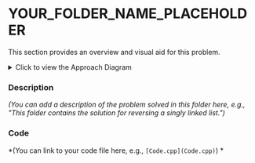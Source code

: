 # YOUR_FOLDER_NAME_PLACEHOLDER

This section provides an overview and visual aid for this problem.

<details>
<summary>Click to view the Approach Diagram</summary>
<br/>
![Approach Diagram](image/approach.png)
</details>

### Description

*(You can add a description of the problem solved in this folder here, e.g., "This folder contains the solution for reversing a singly linked list.")*

### Code

*(You can link to your code file here, e.g., `[Code.cpp](Code.cpp)`) *
